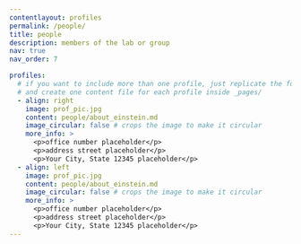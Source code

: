 ```yaml
---
contentlayout: profiles
permalink: /people/
title: people
description: members of the lab or group
nav: true
nav_order: 7

profiles:
  # if you want to include more than one profile, just replicate the following block
  # and create one content file for each profile inside _pages/
  - align: right
    image: prof_pic.jpg
    content: people/about_einstein.md
    image_circular: false # crops the image to make it circular
    more_info: >
      <p>office number placeholder</p>
      <p>address street placeholder</p>
      <p>Your City, State 12345 placeholder</p>
  - align: left
    image: prof_pic.jpg
    content: people/about_einstein.md
    image_circular: false # crops the image to make it circular
    more_info: >
      <p>office number placeholder</p>
      <p>address street placeholder</p>
      <p>Your City, State 12345 placeholder</p>
---
```

